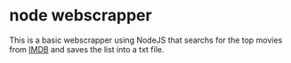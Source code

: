 # node webscrapper

This is a basic webscrapper using NodeJS that searchs for the top movies from [IMDB](http://www.imdb.com/chart/moviemeter) and saves the list into a txt file.

